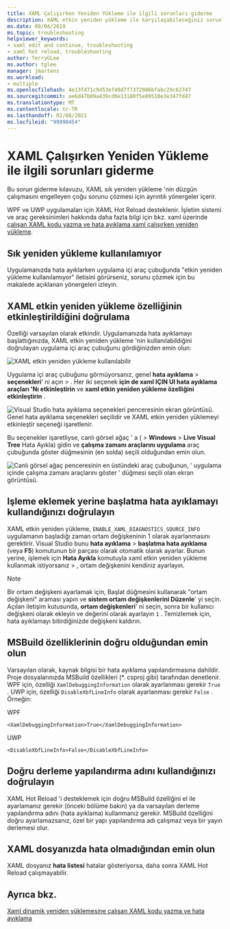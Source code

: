 ```yaml
---
title: XAML Çalışırken Yeniden Yükleme ile ilgili sorunları giderme
description: XAML etkin yeniden yükleme ile karşılaşabileceğiniz sorunları giderin.
ms.date: 09/04/2019
ms.topic: troubleshooting
helpviewer_keywords:
- xaml edit and continue, troubleshooting
- xaml hot reload, troubleshooting
author: TerryGLee
ms.author: tglee
manager: jmartens
ms.workload:
- multiple
ms.openlocfilehash: 4e13fd71c9d53ef49d7f7372986bfabc29c62747
ms.sourcegitcommit: ae6d47b09a439cd0e13180f5e89510e3e347fd47
ms.translationtype: MT
ms.contentlocale: tr-TR
ms.lasthandoff: 02/08/2021
ms.locfileid: "99890454"
---
```

# <a name="troubleshooting-xaml-hot-reload"></a>XAML Çalışırken Yeniden Yükleme ile ilgili sorunları giderme

Bu sorun giderme kılavuzu, XAML sık yeniden yükleme 'nin düzgün çalışmasını engelleyen çoğu sorunu çözmesi için ayrıntılı yönergeler içerir.

WPF ve UWP uygulamaları için XAML Hot Reload desteklenir. İşletim sistemi ve araç gereksinimleri hakkında daha fazla bilgi için bkz. xaml üzerinde [çalışan XAML kodu yazma ve hata ayıklama xaml çalışırken yeniden yükleme](xaml-hot-reload.md).

## <a name="hot-reload-is-not-available"></a>Sık yeniden yükleme kullanılamıyor

Uygulamanızda hata ayıklarken uygulama içi araç çubuğunda "etkin yeniden yükleme kullanılamıyor" iletisini görürseniz, sorunu çözmek için bu makalede açıklanan yönergeleri izleyin.

## <a name="verify-that-xaml-hot-reload-is-enabled"></a>XAML etkin yeniden yükleme özelliğinin etkinleştirildiğini doğrulama

Özelliği varsayılan olarak etkindir. Uygulamanızda hata ayıklamayı başlattığınızda, XAML etkin yeniden yükleme 'nin kullanılabildiğini doğrulayan uygulama içi araç çubuğunu gördiğinizden emin olun:

![XAML etkin yeniden yükleme kullanılabilir](../debugger/media/xaml-hot-reload-available.png)

Uygulama içi araç çubuğunu görmüyorsanız, genel **hata ayıklama**  >  **seçenekleri**' ni açın  >  . Her iki seçenek **için de xaml IÇIN UI hata ayıklama araçları 'Nı etkinleştirin** ve **xaml etkin yeniden yükleme özelliğini etkinleştirin** .

![Visual Studio hata ayıklama seçenekleri penceresinin ekran görüntüsü. Genel hata ayıklama seçenekleri seçilidir ve XAML etkin yeniden yüklemeyi etkinleştir seçeneği işaretlenir.](../debugger/media/xaml-hot-reload-enable.png)

Bu seçenekler işaretliyse, canlı görsel ağaç ' a (  >  **Windows**  >  **Live Visual Tree** Hata Ayıkla) gidin ve **çalışma zamanı araçlarını uygulama** araç çubuğunda göster düğmesinin (en solda) seçili olduğundan emin olun.

![Canlı görsel ağaç penceresinin en üstündeki araç çubuğunun, ' uygulama içinde çalışma zamanı araçlarını göster ' düğmesi seçili olan ekran görüntüsü.](../debugger/media/xaml-hot-reload-show-runtime-tools.png)

## <a name="verify-that-you-use-start-debugging-rather-than-attach-to-process"></a>Işleme eklemek yerine başlatma hata ayıklamayı kullandığınızı doğrulayın

XAML etkin yeniden yükleme, `ENABLE_XAML_DIAGNOSTICS_SOURCE_INFO` uygulamanın başladığı zaman ortam değişkeninin 1 olarak ayarlanmasını gerektirir. Visual Studio bunu **hata ayıklama**  >  **başlatma hata ayıklama** (veya **F5**) komutunun bir parçası olarak otomatik olarak ayarlar. Bunun yerine, işlemek için **Hata Ayıkla** komutuyla xaml etkin yeniden yükleme kullanmak istiyorsanız  >   , ortam değişkenini kendiniz ayarlayın.

> [!NOTE]
> Bir ortam değişkeni ayarlamak için, Başlat düğmesini kullanarak "ortam değişkeni" araması yapın ve **sistem ortam değişkenlerini Düzenle**' yi seçin. Açılan iletişim kutusunda, **ortam değişkenleri**' ni seçin, sonra bir kullanıcı değişkeni olarak ekleyin ve değerini olarak ayarlayın `1` . Temizlemek için, hata ayıklamayı bitirdiğinizde değişkeni kaldırın.

## <a name="verify-that-your-msbuild-properties-are-correct"></a>MSBuild özelliklerinin doğru olduğundan emin olun

Varsayılan olarak, kaynak bilgisi bir hata ayıklama yapılandırmasına dahildir. Proje dosyalarınızda MSBuild özellikleri (*. csproj gibi) tarafından denetlenir. WPF için, özelliği `XamlDebuggingInformation` olarak ayarlanması gerekir `True` . UWP için, özelliği `DisableXbfLineInfo` olarak ayarlanması gerekir `False` . Örneğin:

WPF

`<XamlDebuggingInformation>True</XamlDebuggingInformation>`

UWP

`<DisableXbfLineInfo>False</DisableXbfLineInfo>`

## <a name="verify-that-you-are-using-the-correct-build-configuration-name"></a>Doğru derleme yapılandırma adını kullandığınızı doğrulayın

XAML Hot Reload 'i desteklemek için doğru MSBuild özelliğini el ile ayarlamanız gerekir (önceki bölüme bakın) ya da varsayılan derleme yapılandırma adını (hata ayıklama) kullanmanız gerekir. MSBuild özelliğini doğru ayarlamazsanız, özel bir yapı yapılandırma adı çalışmaz veya bir yayın derlemesi olur.

## <a name="verify-that-your-xaml-file-has-no-errors"></a>XAML dosyanızda hata olmadığından emin olun

XAML dosyanız **hata listesi** hatalar gösteriyorsa, daha sonra XAML Hot Reload çalışmayabilir.

## <a name="see-also"></a>Ayrıca bkz.

[Xaml dinamik yeniden yüklemesine çalışan XAML kodu yazma ve hata ayıklama](xaml-hot-reload.md)
